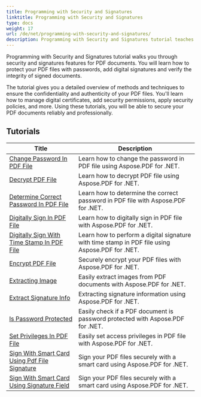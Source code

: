 ```yaml
---
title: Programming with Security and Signatures
linktitle: Programming with Security and Signatures
type: docs
weight: 17
url: /de/net/programming-with-security-and-signatures/
description: Programming with Security and Signatures tutorial teaches you how to secure and sign your PDF documents, ensuring confidentiality and authenticity.
---
```

Programming with Security and Signatures tutorial walks you through security and signatures features for PDF documents. You will learn how to protect your PDF files with passwords, add digital signatures and verify the integrity of signed documents.

The tutorial gives you a detailed overview of methods and techniques to ensure the confidentiality and authenticity of your PDF files. You'll learn how to manage digital certificates, add security permissions, apply security policies, and more. Using these tutorials, you will be able to secure your PDF documents reliably and professionally.

## Tutorials
| Title | Description |
| --- | --- | 
| [Change Password In PDF File](./change-password/) | Learn how to change the password in PDF file using Aspose.PDF for .NET. |  
| [Decrypt PDF File](./decrypt/) | Learn how to decrypt PDF file using Aspose.PDF for .NET. |  
| [Determine Correct Password In PDF File](./determine-correct-password/) | Learn how to determine the correct password in PDF file with Aspose.PDF for .NET. |  
| [Digitally Sign In PDF File](./digitally-sign/) | Learn how to digitally sign in PDF file with Aspose.PDF for .NET. |  
| [Digitally Sign With Time Stamp In PDF File](./digitally-sign-with-time-stamp/) | Learn how to perform a digital signature with time stamp in PDF file using Aspose.PDF for .NET. |  
| [Encrypt PDF File](./encrypt/) | Securely encrypt your PDF files with Aspose.PDF for .NET. |  
| [Extracting Image](./extracting-image/) | Easily extract images from PDF documents with Aspose.PDF for .NET. |  
| [Extract Signature Info](./extract-signature-info/) | Extracting signature information using Aspose.PDF for .NET. |  
| [Is Password Protected](./is-password-protected/) | Easily check if a PDF document is password protected with Aspose.PDF for .NET. |  
| [Set Privileges In PDF File](./set-privileges/) | Easily set access privileges in PDF file with Aspose.PDF for .NET. |  
| [Sign With Smart Card Using Pdf File Signature](./sign-with-smart-card-using-pdf-file-signature/) | Sign your PDF files securely with a smart card using Aspose.PDF for .NET. |  
| [Sign With Smart Card Using Signature Field](./sign-with-smart-card-using-signature-field/) | Sign your PDF files securely with a smart card using Aspose.PDF for .NET. |  